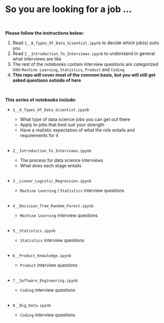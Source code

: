 # So you are looking for a job ...

<br>

**Please follow the instructions below:**

1. Read `1__6_Types_Of_Data_Scientist.ipynb` to decide which job(s) suits you
2. Read `2__Introduction_To_Interviews.ipynb` to understand in general what interviews are like
3. The rest of the notebooks contain interview questions are categorized into `Machine Learning`, `Statistics`, `Product` and `Coding`
4. **This repo will cover most of the common basis, but you will still get asked questions outside of here**

<br>

**This series of notebooks include:**

- `1__6_Types_Of_Data_Scientist.ipynb`
  - What type of data science jobs you can get out there
  - Apply to jobs that best suit your strength
  - Have a realistic expectation of what the role entails and requirements for it
   
  <br>
     
- `2__Introduction_To_Interviews.ipynb`
  - The process for data science interviews
  - What does each stage entails
     
  <br>

- `3__Linear_Logistic_Regression.ipynb`
  - `Machine Learning` / `Statistics` interview questions

  <br>

- `4__Decision_Tree_Random_Forest.ipynb`
  - `Machine Learning` interview questions
  
  <br>
  
- `5__Statistics.ipynb`
  - `Statistics` interview questions
  
  <br>
  
- `6__Product_Knowledge.ipynb`
  - `Product` interview questions
   
  <br>
  
- `7__Software_Engineering.ipynb`
  - `Coding` interview questions
  
  <br>
  
- `8__Big_Data.ipynb`
  - `Coding` interview questions 